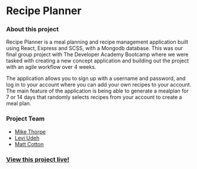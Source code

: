 # Recipe Planner 

### About this project
Recipe Planner is a meal planning and recipe management application built using React, Express and SCSS, with a Mongodb database. This was our final group project with The Developer Academy Bootcamp where we were tasked with creating a new concept application and building out the project with an agile workflow over 4 weeks.

The application allows you to sign up with a username  and password, and log in to your account where you can add your own recipes to your account. The main feature of the application is being able to generate a mealplan for 7 or 14 days that randomly selects recipes from your account to create a meal plan.

### Project Team

- [Mike Thorpe](https://github.com/TTBoiMike)
- [Levi Udeh](https://github.com/levilu800b)
- [Matt Cotton](https://github.com/matthewcotton)

### [View this project live!](https://recipe-meal-planner.herokuapp.com/#/)
